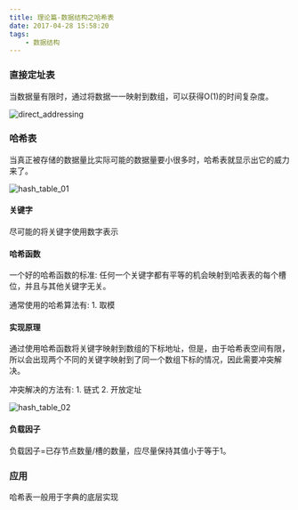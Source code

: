 ```yaml
---
title: 理论篇-数据结构之哈希表
date: 2017-04-28 15:58:20
tags:
    - 数据结构
---
```


### 直接定址表
当数据量有限时，通过将数据一一映射到数组，可以获得O(1)的时间复杂度。

![direct_addressing](/img/direct_addressing.png)

### 哈希表
当真正被存储的数据量比实际可能的数据量要小很多时，哈希表就显示出它的威力来了。

![hash_table_01](/img/hash_table_01.png)

#### 关键字
尽可能的将关键字使用数字表示

#### 哈希函数
一个好的哈希函数的标准: 任何一个关键字都有平等的机会映射到哈表表的每个槽位，并且与其他关键字无关。

通常使用的哈希算法有: 1. 取模

#### 实现原理
通过使用哈希函数将关键字映射到数组的下标地址，但是，由于哈希表空间有限，所以会出现两个不同的关键字映射到了同一个数组下标的情况，因此需要冲突解决。

冲突解决的方法有: 1. 链式 2. 开放定址

![hash_table_02](/img/hash_table_02.png)

#### 负载因子
负载因子=已存节点数量/槽的数量，应尽量保持其值小于等于1。

### 应用
哈希表一般用于字典的底层实现